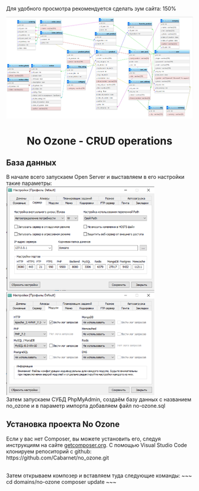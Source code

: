 Для удобного просмотра рекомендуется сделать зум сайта: 150%
<p align="center">
    <img src="FOR_READ_ME/DB.png">
    <h1 align="center">No Ozone - CRUD operations</h1>
</p>

<h2>База данных</h2>
В начале всего запускаем Open Server и выставляем в его настройки такие параметры:
<br>
<div>
<img style="display: inline-block;" src="FOR_READ_ME/1.png" width="400px"> 
<img style="display: inline-block;" src="FOR_READ_ME/2.png" width="400px">
</div>
Затем запускаем СУБД PhpMyAdmin, создаём базу данных с названием no_ozone и в параметр импорта добавляем файл no-ozone.sql

<h2>Установка проекта No Ozone</h2>
<p>Если у вас нет Composer, вы можете установить его, следуя инструкциям на сайте <a href="http://getcomposer.org/doc/00-intro.md#installation-nix">getcomposer.org</a>.
С помощью Visual Studio Code клонируем репоситорий с github: https://github.com/Cabarnet/no_ozone.git</p>
<br>
Затем открываем композер и вставляем туда следующие команды:
~~~
cd domains/no-ozone
composer update
~~~


